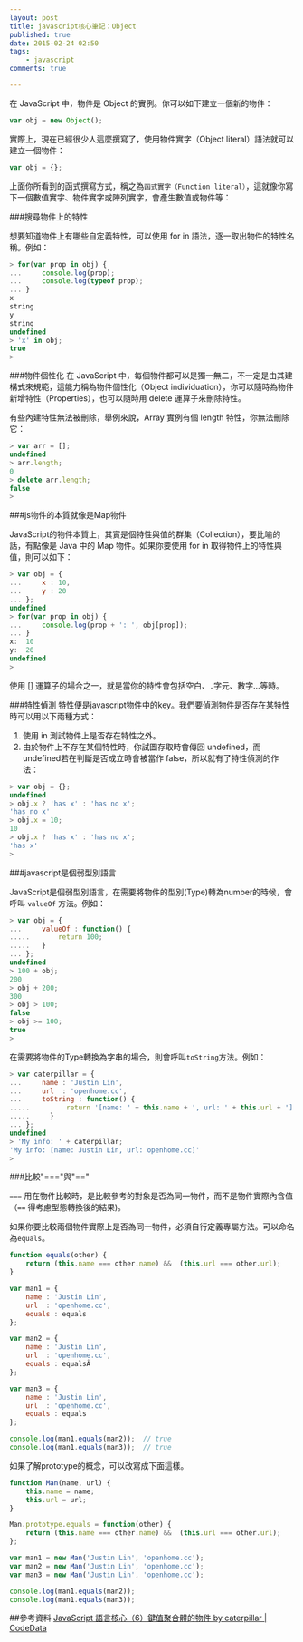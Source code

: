 ```yaml
---
layout: post
title: javascript核心筆記：Object
published: true
date: 2015-02-24 02:50
tags:
    - javascript
comments: true

---
```

在 JavaScript 中，物件是 Object 的實例。你可以如下建立一個新的物件：
```js
var obj = new Object();
```
實際上，現在已經很少人這麼撰寫了，使用物件實字（Object literal）語法就可以建立一個物件：
```js
var obj = {};
```
上面你所看到的函式撰寫方式，稱之為`函式實字（Function literal）`，這就像你寫下一個數值實字、物件實字或陣列實字，會產生數值或物件等：

###搜尋物件上的特性

想要知道物件上有哪些自定義特性，可以使用 for in 語法，逐一取出物件的特性名稱。例如：
```js
> for(var prop in obj) {
...     console.log(prop);
...     console.log(typeof prop);
... }
x
string
y
string
undefined
> 'x' in obj;
true
>
```

###物件個性化
在 JavaScript 中，每個物件都可以是獨一無二，不一定是由其建構式來規範，這能力稱為物件個性化（Object individuation），你可以隨時為物件新增特性（Properties），也可以隨時用 delete 運算子來刪除特性。

有些內建特性無法被刪除，舉例來說，Array 實例有個 length 特性，你無法刪除它：
```js
> var arr = [];
undefined
> arr.length;
0
> delete arr.length;
false
>
```

###js物件的本質就像是Map物件

JavaScript的物件本質上，其實是個特性與值的群集（Collection），要比喻的話，有點像是 Java 中的 Map 物件。如果你要使用 for in 取得物件上的特性與值，則可以如下：
```js
> var obj = {
...     x : 10,
...     y : 20
... };
undefined
> for(var prop in obj) {
...     console.log(prop + ': ', obj[prop]);
... }
x:  10
y:  20
undefined
>
```

使用 [] 運算子的場合之一，就是當你的特性會包括空白、`.`字元、數字...等時。

###特性偵測
特性便是javascript物件中的key。我們要偵測物件是否存在某特性時可以用以下兩種方式：

1. 使用 in 測試物件上是否存在特性之外。
2. 由於物件上不存在某個特性時，你試圖存取時會傳回 undefined，而undefined若在判斷是否成立時會被當作 false，所以就有了特性偵測的作法：
```js
> var obj = {};
undefined
> obj.x ? 'has x' : 'has no x';
'has no x'
> obj.x = 10;
10
> obj.x ? 'has x' : 'has no x';
'has x'
>
```

###javascript是個弱型別語言

JavaScript是個弱型別語言，在需要將物件的型別(Type)轉為number的時候，會呼叫 `valueOf` 方法。例如：
```js
> var obj = {
...     valueOf : function() {
.....       return 100;
.....   }
... };
undefined
> 100 + obj;
200
> obj + 200;
300
> obj > 100;
false
> obj >= 100;
true
>
```
在需要將物件的Type轉換為字串的場合，則會呼叫`toString`方法。例如：
```js
> var caterpillar = {
...     name : 'Justin Lin',
...     url  : 'openhome.cc',
...     toString : function() {
.....         return '[name: ' + this.name + ', url: ' + this.url + ']';
.....     }
... };
undefined
> 'My info: ' + caterpillar;
'My info: [name: Justin Lin, url: openhome.cc]'
>
```

###比較"==="與"=="

`===` 用在物件比較時，是比較參考的對象是否為同一物件，而不是物件實際內含值（`==` 得考慮型態轉換後的結果)。

如果你要比較兩個物件實際上是否為同一物件，必須自行定義專屬方法。可以命名為`equals`。
```js
function equals(other) {
    return (this.name === other.name) &&  (this.url === other.url);
}

var man1 = {
    name : 'Justin Lin',
    url  : 'openhome.cc',
    equals : equals
};

var man2 = {
    name : 'Justin Lin',
    url  : 'openhome.cc',
    equals : equalsÂ
};

var man3 = {
    name : 'Justin Lin',
    url  : 'openhome.cc',
    equals : equals
};

console.log(man1.equals(man2));  // true
console.log(man1.equals(man3));  // true
```

如果了解prototype的概念，可以改寫成下面這樣。
```js
function Man(name, url) {
    this.name = name;
    this.url = url;
}

Man.prototype.equals = function(other) {
    return (this.name === other.name) &&  (this.url === other.url);
};

var man1 = new Man('Justin Lin', 'openhome.cc');
var man2 = new Man('Justin Lin', 'openhome.cc');
var man3 = new Man('Justin Lin', 'openhome.cc');

console.log(man1.equals(man2));
console.log(man1.equals(man3));
```
##參考資料
[JavaScript 語言核心（6）鍵值聚合體的物件 by caterpillar | CodeData](http://www.codedata.com.tw/javascript/essential-javascript-6-object/)